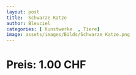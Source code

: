 ```yaml
---
layout: post
title:  Schwarze Katze
author: Bleuciel
categories: [ Kunstwerke  , Tiere]
image: assets/images/Bilds/Schwarze Katze.png
---
```

# Preis: 1.00 CHF
